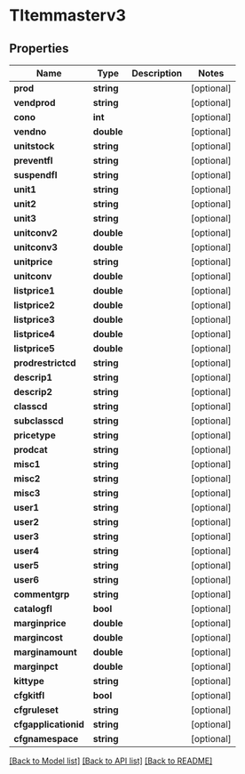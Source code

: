 # TItemmasterv3

## Properties
Name | Type | Description | Notes
------------ | ------------- | ------------- | -------------
**prod** | **string** |  | [optional] 
**vendprod** | **string** |  | [optional] 
**cono** | **int** |  | [optional] 
**vendno** | **double** |  | [optional] 
**unitstock** | **string** |  | [optional] 
**preventfl** | **string** |  | [optional] 
**suspendfl** | **string** |  | [optional] 
**unit1** | **string** |  | [optional] 
**unit2** | **string** |  | [optional] 
**unit3** | **string** |  | [optional] 
**unitconv2** | **double** |  | [optional] 
**unitconv3** | **double** |  | [optional] 
**unitprice** | **string** |  | [optional] 
**unitconv** | **double** |  | [optional] 
**listprice1** | **double** |  | [optional] 
**listprice2** | **double** |  | [optional] 
**listprice3** | **double** |  | [optional] 
**listprice4** | **double** |  | [optional] 
**listprice5** | **double** |  | [optional] 
**prodrestrictcd** | **string** |  | [optional] 
**descrip1** | **string** |  | [optional] 
**descrip2** | **string** |  | [optional] 
**classcd** | **string** |  | [optional] 
**subclasscd** | **string** |  | [optional] 
**pricetype** | **string** |  | [optional] 
**prodcat** | **string** |  | [optional] 
**misc1** | **string** |  | [optional] 
**misc2** | **string** |  | [optional] 
**misc3** | **string** |  | [optional] 
**user1** | **string** |  | [optional] 
**user2** | **string** |  | [optional] 
**user3** | **string** |  | [optional] 
**user4** | **string** |  | [optional] 
**user5** | **string** |  | [optional] 
**user6** | **string** |  | [optional] 
**commentgrp** | **string** |  | [optional] 
**catalogfl** | **bool** |  | [optional] 
**marginprice** | **double** |  | [optional] 
**margincost** | **double** |  | [optional] 
**marginamount** | **double** |  | [optional] 
**marginpct** | **double** |  | [optional] 
**kittype** | **string** |  | [optional] 
**cfgkitfl** | **bool** |  | [optional] 
**cfgruleset** | **string** |  | [optional] 
**cfgapplicationid** | **string** |  | [optional] 
**cfgnamespace** | **string** |  | [optional] 

[[Back to Model list]](../README.md#documentation-for-models) [[Back to API list]](../README.md#documentation-for-api-endpoints) [[Back to README]](../README.md)


